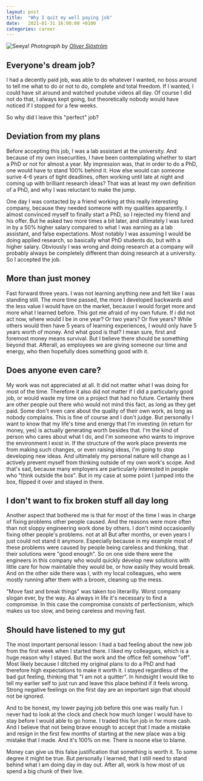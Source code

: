 ```yaml
---
layout: post
title:  "Why I quit my well paying job"
date:   2021-01-31 16:00:00 +0100
categories: career
---
```


![Seeya!](/why-i-quit-my-job/pexels-oliver-sjöström-12236492.jpg)
_Photograph by [Oliver Sjöström](https://www.ollivves.com)_

## Everyone's dream job?
I had a decently paid job, was able to do whatever I wanted, no boss around to tell me what to do or not to do, complete and total freedom. If I wanted, I could have sit around and watched youtube videos all day. Of course I did not do that, I always kept going, but theoretically nobody would have noticed if I stopped for a few weeks.

So why did I leave this "perfect" job?

## Deviation from my plans
Before accepting this job, I was a lab assistant at the university. And because of my own insecurities, I have been contemplating whether to start a PhD or not for almost a year. My impression was, that in order to do a PhD, one would have to stand 100% behind it. How else would can someone surive 4-6 years of tight deadlines, often working until late at night and coming up with brilliant research ideas? That was at least my own definition of a PhD, and why I was reluctant to make the jump.

One day I was contacted by a friend working at this really interesting company, because they needed someone with my qualities apparently. I almost convinced myself to finally start a PhD, so I rejected my friend and his offer. But he asked two more times a bit later, and ultimately I was lured in by a 50% higher salary compared to what I was earning as a lab assistant, and false expectations. Most notably I was assuming I would be doing applied research, so basically what PhD students do, but with a higher salary. Obviously I was wrong and doing research at a company will probably always be completely different than doing research at a university. So I accepted the job.

## More than just money
Fast forward three years. I was not learning anything new and felt like I was standing still. The more time passed, the more I developed backwards and the less value I would have on the market, because I would forget more and more what I learned before. This got me afraid of my own future. If i did not act now, where would I be in one year? Or two years? Or five years? While others would then have 5 years of learning experiences, I would only have 5 years worth of money. And what good is that? I mean sure, first and foremost money means survival. But I believe there should be something beyond that. Afterall, as employees we are giving someone our time and energy, who then hopefully does something good with it. 

## Does anyone even care?
My work was not appreciated at all. It did not matter what I was doing for most of the time. Therefore it also did not matter if I did a particularly good job, or would waste my time on a project that had no future. Certainly there are other people out there who would not mind this fact, as long as they get paid. Some don't even care about the quality of their own work, as long as nobody complains. This is fine of course and I don't judge. But personally I want to know that my life's time and energy that I'm investing (in return for money, yes) is actually generating worth besides that. I'm the kind of person who cares about what I do, and I'm someone who wants to improve the environment I exist in. If the structure of the work place prevents me from making such changes, or even raising ideas, I'm going to stop developing new ideas. And ultimately my personal nature will change as I actively prevent myself from thinking outside of my own work's scope. And that's sad, because many employers are particularly interested in people who "think outside the box". But in my case at some point I jumped into the box, flipped it over and stayed in there.

## I don't want to fix broken stuff all day long
Another aspect that bothered me is that for most of the time I was in charge of fixing problems other people caused. And the reasons were more often than not sloppy engineering work done by others. I don't mind occasioanlly fixing other people's problems. not at all But after months, or even years I just could not stand it anymore. Especially because in my example most of these problems were caused by people being careless and thinking, that their solutions were "good enough". So on one side there were the engineers in this company who would quickly develop new solutions with little care for how maintable they would be, or how easily they would break. And on the other side there was I, with my local colleagues, who were mostly running after them with a broom, cleaning up the mess.

"Move fast and break things" was taken too literarilly. Worst company slogan ever, by the way. As always in life it's necessary to find a compromise. In this case the compromise consists of perfectionism, which makes us too slow, and being careless and moving fast.

## Should have listened to my gut
The most important personal lesson: I had a bad feeling about the new job from the first week when I started there. I liked my colleagues, which is a huge reason why I stayed. But the work and the office felt somehow "off". Most likely because I ditched my original plans to do a PhD and had therefore high expectations to make it worth it. I stayed regardless of the bad gut feeling, thinking that "I am not a quitter". In hindsight I would like to tell my earlier self to just run and leave this place behind if it feels wrong. Strong negative feelings on the first day are an important sign that should not be ignored.

And to be honest, my lower paying job before this one was really fun. I never had to look at the clock and check how much longer I would have to stay before I would able to go home. I traded this fun job in for more cash. And I believe that not being brave enough to accept that I made a mistake and resign in the first few months of starting at the new place was a big mistake that I made. And it's 100% on me. There is noone else to blame.

Money can give us this false justification that something is worth it. To some degree it might be true. But personally I learned, that I still need to stand behind what I am doing day in day out. After all, work is how most of us spend a big chunk of their live.
